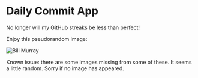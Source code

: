 Daily Commit App
================
No longer will my GitHub streaks be less than perfect!

Enjoy this pseudorandom image:

![Bill Murray](http://www.fillmurray.com/800/400 "Bill Murray")

Known issue: there are some images missing from some of these. It seems a little random. Sorry if no image has appeared.